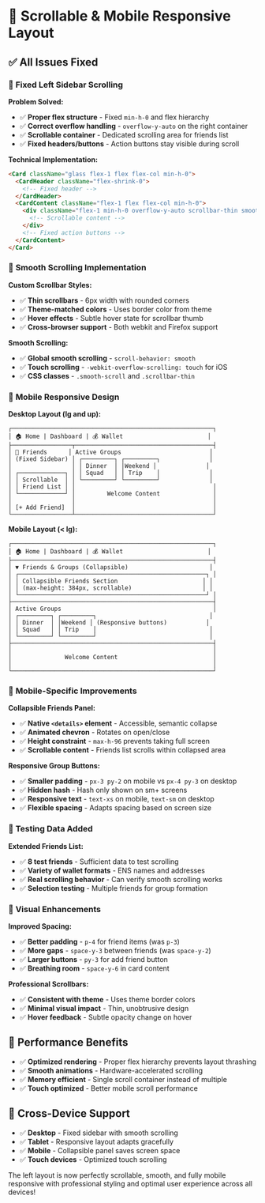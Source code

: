 # 📱 Scrollable & Mobile Responsive Layout

## ✅ **All Issues Fixed**

### 🔄 **Fixed Left Sidebar Scrolling**

**Problem Solved:**
- ✅ **Proper flex structure** - Fixed `min-h-0` and flex hierarchy
- ✅ **Correct overflow handling** - `overflow-y-auto` on the right container
- ✅ **Scrollable container** - Dedicated scrolling area for friends list
- ✅ **Fixed headers/buttons** - Action buttons stay visible during scroll

**Technical Implementation:**
```html
<Card className="glass flex-1 flex flex-col min-h-0">
  <CardHeader className="flex-shrink-0">
    <!-- Fixed header -->
  </CardHeader>
  <CardContent className="flex-1 flex flex-col min-h-0">
    <div className="flex-1 min-h-0 overflow-y-auto scrollbar-thin smooth-scroll">
      <!-- Scrollable content -->
    </div>
    <!-- Fixed action buttons -->
  </CardContent>
</Card>
```

### 🎨 **Smooth Scrolling Implementation**

**Custom Scrollbar Styles:**
- ✅ **Thin scrollbars** - 6px width with rounded corners
- ✅ **Theme-matched colors** - Uses border color from theme
- ✅ **Hover effects** - Subtle hover state for scrollbar thumb
- ✅ **Cross-browser support** - Both webkit and Firefox support

**Smooth Scrolling:**
- ✅ **Global smooth scrolling** - `scroll-behavior: smooth`
- ✅ **Touch scrolling** - `-webkit-overflow-scrolling: touch` for iOS
- ✅ **CSS classes** - `.smooth-scroll` and `.scrollbar-thin`

### 📱 **Mobile Responsive Design**

**Desktop Layout (lg and up):**
```
┌─────────────────────────────────────────────────────────┐
│ 🏠 Home | Dashboard | 💰 Wallet                        │
├─────────────────┬───────────────────────────────────────┤
│ 👥 Friends      │ Active Groups                         │
│ (Fixed Sidebar) │ ┌─────────┐ ┌─────────┐              │
│                 │ │ Dinner  │ │Weekend │              │
│ ┌─────────────┐ │ │ Squad   │ │ Trip    │              │
│ │ Scrollable  │ │ └─────────┘ └─────────┘              │
│ │ Friend List │ │                                       │
│ └─────────────┘ │         Welcome Content               │
│                 │                                       │
│ [+ Add Friend]  │                                       │
└─────────────────┴───────────────────────────────────────┘
```

**Mobile Layout (< lg):**
```
┌─────────────────────────────────────────────────────────┐
│ 🏠 Home | Dashboard | 💰 Wallet                        │
├─────────────────────────────────────────────────────────┤
│ ▼ Friends & Groups (Collapsible)                       │
│ ┌─────────────────────────────────────────────────────┐ │
│ │ Collapsible Friends Section                        │ │
│ │ (max-height: 384px, scrollable)                    │ │
│ └─────────────────────────────────────────────────────┘ │
├─────────────────────────────────────────────────────────┤
│ Active Groups                                           │
│ ┌─────────┐ ┌─────────┐                                │
│ │ Dinner  │ │Weekend │ (Responsive buttons)           │
│ │ Squad   │ │ Trip    │                                │
│ └─────────┘ └─────────┘                                │
├─────────────────────────────────────────────────────────┤
│                                                         │
│               Welcome Content                           │
│                                                         │
└─────────────────────────────────────────────────────────┘
```

### 🎯 **Mobile-Specific Improvements**

**Collapsible Friends Panel:**
- ✅ **Native `<details>` element** - Accessible, semantic collapse
- ✅ **Animated chevron** - Rotates on open/close
- ✅ **Height constraint** - `max-h-96` prevents taking full screen
- ✅ **Scrollable content** - Friends list scrolls within collapsed area

**Responsive Group Buttons:**
- ✅ **Smaller padding** - `px-3 py-2` on mobile vs `px-4 py-3` on desktop
- ✅ **Hidden hash** - Hash only shown on sm+ screens
- ✅ **Responsive text** - `text-xs` on mobile, `text-sm` on desktop
- ✅ **Flexible spacing** - Adapts spacing based on screen size

### 🧪 **Testing Data Added**

**Extended Friends List:**
- ✅ **8 test friends** - Sufficient data to test scrolling
- ✅ **Variety of wallet formats** - ENS names and addresses
- ✅ **Real scrolling behavior** - Can verify smooth scrolling works
- ✅ **Selection testing** - Multiple friends for group formation

### 🎨 **Visual Enhancements**

**Improved Spacing:**
- ✅ **Better padding** - `p-4` for friend items (was `p-3`)
- ✅ **More gaps** - `space-y-3` between friends (was `space-y-2`)
- ✅ **Larger buttons** - `py-3` for add friend button
- ✅ **Breathing room** - `space-y-6` in card content

**Professional Scrollbars:**
- ✅ **Consistent with theme** - Uses theme border colors
- ✅ **Minimal visual impact** - Thin, unobtrusive design
- ✅ **Hover feedback** - Subtle opacity change on hover

## 🚀 **Performance Benefits**

- ✅ **Optimized rendering** - Proper flex hierarchy prevents layout thrashing
- ✅ **Smooth animations** - Hardware-accelerated scrolling
- ✅ **Memory efficient** - Single scroll container instead of multiple
- ✅ **Touch optimized** - Better mobile scroll performance

## 📱 **Cross-Device Support**

- ✅ **Desktop** - Fixed sidebar with smooth scrolling
- ✅ **Tablet** - Responsive layout adapts gracefully
- ✅ **Mobile** - Collapsible panel saves screen space
- ✅ **Touch devices** - Optimized touch scrolling

The left layout is now perfectly scrollable, smooth, and fully mobile responsive with professional styling and optimal user experience across all devices!

